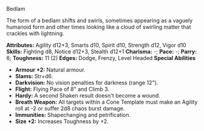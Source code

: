 Bedlam

The form of a bedlam shifts and swirls, sometimes appearing as a
vaguely humanoid form and other times looking like a cloud of swirling
matter that crackles with lightning.

**Attributes:** Agility d12+3, Smarts d10, Spirit d10, Strength d12,
Vigor d10
**Skills:** Fighting d8, Notice d12+3, Stealth d12+1
**Charisma:** -; **Pace:** -; **Parry:** 6; **Toughness:** 11 (2)
**Edges:** Dodge, Frenzy, Level Headed
**Special Abilities**
- **Armour +2:** Natural armour.
- **Slams:** Str+d6.
- **Darkvision:** No vision penalties for darkness (range 12").
- **Flight:** Flying Pace of 8" and Climb 3.
- **Hardy:** A second Shaken result doesn't become a wound.
- **Breath Weapon:** All targets within a Cone Template must make an
Agility roll at -2 or suffer 2d8 chaos burst damage.
- **Immunities:** Shapechanging and petrification.
- **Size +2:** Increases Toughness by +2.

